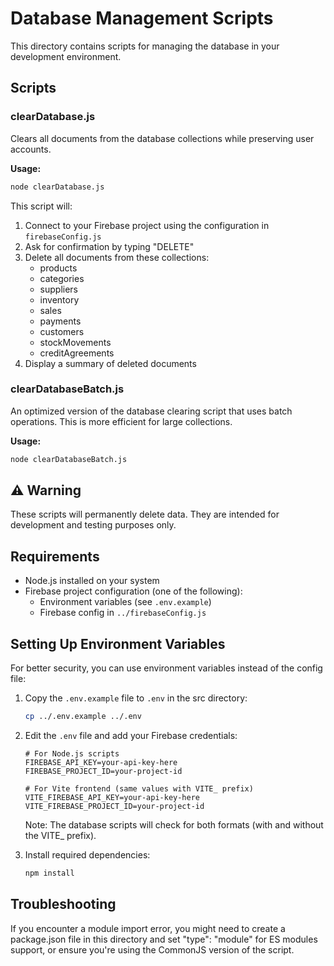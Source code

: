 # Database Management Scripts

This directory contains scripts for managing the database in your development environment.

## Scripts

### clearDatabase.js

Clears all documents from the database collections while preserving user accounts.

**Usage:**
```bash
node clearDatabase.js
```

This script will:
1. Connect to your Firebase project using the configuration in `firebaseConfig.js`
2. Ask for confirmation by typing "DELETE"
3. Delete all documents from these collections:
   - products
   - categories
   - suppliers
   - inventory
   - sales
   - payments
   - customers
   - stockMovements
   - creditAgreements
4. Display a summary of deleted documents

### clearDatabaseBatch.js

An optimized version of the database clearing script that uses batch operations. 
This is more efficient for large collections.

**Usage:**
```bash
node clearDatabaseBatch.js
```

## ⚠️ Warning

These scripts will permanently delete data. They are intended for development and testing purposes only.

## Requirements

- Node.js installed on your system
- Firebase project configuration (one of the following):
  - Environment variables (see `.env.example`)
  - Firebase config in `../firebaseConfig.js`

## Setting Up Environment Variables

For better security, you can use environment variables instead of the config file:

1. Copy the `.env.example` file to `.env` in the src directory:
   ```bash
   cp ../.env.example ../.env
   ```

2. Edit the `.env` file and add your Firebase credentials:
   ```
   # For Node.js scripts
   FIREBASE_API_KEY=your-api-key-here
   FIREBASE_PROJECT_ID=your-project-id
   
   # For Vite frontend (same values with VITE_ prefix)
   VITE_FIREBASE_API_KEY=your-api-key-here
   VITE_FIREBASE_PROJECT_ID=your-project-id
   ```
   
   Note: The database scripts will check for both formats (with and without the VITE_ prefix).

3. Install required dependencies:
   ```bash
   npm install
   ```

## Troubleshooting

If you encounter a module import error, you might need to create a package.json file in this directory and set "type": "module" for ES modules support, or ensure you're using the CommonJS version of the script.
